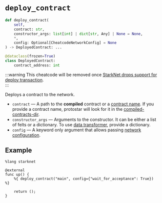 # `deploy_contract`

```python
def deploy_contract(
    self,
    contract: str,
    constructor_args: list[int] | dict[str, Any] | None = None,
    *,
    config: Optional[CheatcodeNetworkConfig] = None
) -> DeployedContract: ...

@dataclass(frozen=True)
class DeployedContract:
    contract_address: int
```
:::warning
This cheatcode will be removed once [StarkNet drops support for deploy transaction](https://docs.starknet.io/documentation/develop/Blocks/transactions/#deploy_transaction).  
:::

Deploys a contract to the network.
- `contract` — A path to the **compiled** contract or a [contract name](../../compiling#contract-name). If you provide a contract name, protostar will look for it in the [compiled-contracts-dir](../../../cli-reference.md#--compiled-contracts-dir-pathbuild).
- `constructor_args` — Arguments to the constructor. It can be either a list of felts or a dictionary. To use [data transformer](../../testing/cheatcodes#data-transformer), provide a dictionary.
- `config` — A keyword only argument that allows passing [network configuration](../03-network-config.md).

## Example

```cairo
%lang starknet

@external
func up() {
    %{ deploy_contract("main", config={"wait_for_acceptance": True}) %}

    return ();
}
```
